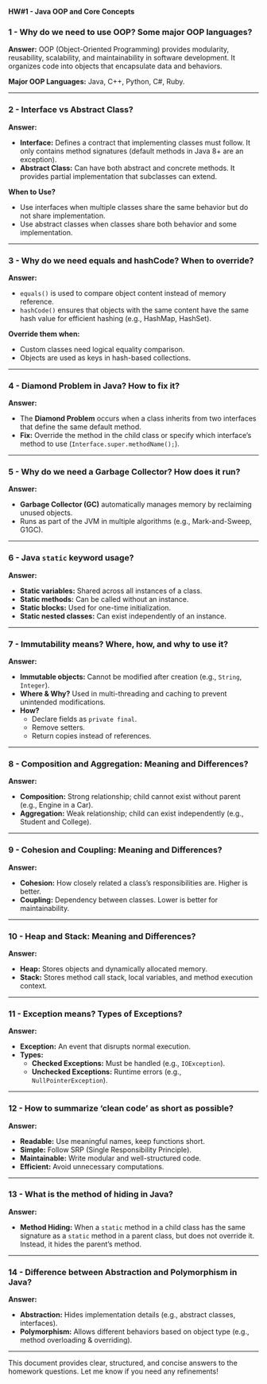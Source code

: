 **HW#1 - Java OOP and Core Concepts**

### 1 - Why do we need to use OOP? Some major OOP languages?
**Answer:** OOP (Object-Oriented Programming) provides modularity, reusability, scalability, and maintainability in software development. It organizes code into objects that encapsulate data and behaviors.

**Major OOP Languages:** Java, C++, Python, C#, Ruby.

---
### 2 - Interface vs Abstract Class?
**Answer:**
- **Interface:** Defines a contract that implementing classes must follow. It only contains method signatures (default methods in Java 8+ are an exception).
- **Abstract Class:** Can have both abstract and concrete methods. It provides partial implementation that subclasses can extend.

**When to Use?**
- Use interfaces when multiple classes share the same behavior but do not share implementation.
- Use abstract classes when classes share both behavior and some implementation.

---
### 3 - Why do we need equals and hashCode? When to override?
**Answer:**
- `equals()` is used to compare object content instead of memory reference.
- `hashCode()` ensures that objects with the same content have the same hash value for efficient hashing (e.g., HashMap, HashSet).

**Override them when:**
- Custom classes need logical equality comparison.
- Objects are used as keys in hash-based collections.

---
### 4 - Diamond Problem in Java? How to fix it?
**Answer:**
- The **Diamond Problem** occurs when a class inherits from two interfaces that define the same default method.
- **Fix:** Override the method in the child class or specify which interface’s method to use (`Interface.super.methodName();`).

---
### 5 - Why do we need a Garbage Collector? How does it run?
**Answer:**
- **Garbage Collector (GC)** automatically manages memory by reclaiming unused objects.
- Runs as part of the JVM in multiple algorithms (e.g., Mark-and-Sweep, G1GC).

---
### 6 - Java `static` keyword usage?
**Answer:**
- **Static variables:** Shared across all instances of a class.
- **Static methods:** Can be called without an instance.
- **Static blocks:** Used for one-time initialization.
- **Static nested classes:** Can exist independently of an instance.

---
### 7 - Immutability means? Where, how, and why to use it?
**Answer:**
- **Immutable objects:** Cannot be modified after creation (e.g., `String`, `Integer`).
- **Where & Why?** Used in multi-threading and caching to prevent unintended modifications.
- **How?**
  - Declare fields as `private final`.
  - Remove setters.
  - Return copies instead of references.

---
### 8 - Composition and Aggregation: Meaning and Differences?
**Answer:**
- **Composition:** Strong relationship; child cannot exist without parent (e.g., Engine in a Car).
- **Aggregation:** Weak relationship; child can exist independently (e.g., Student and College).

---
### 9 - Cohesion and Coupling: Meaning and Differences?
**Answer:**
- **Cohesion:** How closely related a class’s responsibilities are. Higher is better.
- **Coupling:** Dependency between classes. Lower is better for maintainability.

---
### 10 - Heap and Stack: Meaning and Differences?
**Answer:**
- **Heap:** Stores objects and dynamically allocated memory.
- **Stack:** Stores method call stack, local variables, and method execution context.

---
### 11 - Exception means? Types of Exceptions?
**Answer:**
- **Exception:** An event that disrupts normal execution.
- **Types:**
  - **Checked Exceptions:** Must be handled (e.g., `IOException`).
  - **Unchecked Exceptions:** Runtime errors (e.g., `NullPointerException`).

---
### 12 - How to summarize ‘clean code’ as short as possible?
**Answer:**
- **Readable:** Use meaningful names, keep functions short.
- **Simple:** Follow SRP (Single Responsibility Principle).
- **Maintainable:** Write modular and well-structured code.
- **Efficient:** Avoid unnecessary computations.

---
### 13 - What is the method of hiding in Java?
**Answer:**
- **Method Hiding:** When a `static` method in a child class has the same signature as a `static` method in a parent class, but does not override it. Instead, it hides the parent’s method.

---
### 14 - Difference between Abstraction and Polymorphism in Java?
**Answer:**
- **Abstraction:** Hides implementation details (e.g., abstract classes, interfaces).
- **Polymorphism:** Allows different behaviors based on object type (e.g., method overloading & overriding).

---

This document provides clear, structured, and concise answers to the homework questions. Let me know if you need any refinements!

